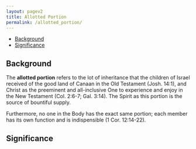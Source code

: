```yaml
---
layout: pagev2
title: Allotted Portion
permalink: /allotted_portion/
---
```

- [Background](#background)
- [Significance](#significance)

## Background

The **allotted portion** refers to the lot of inheritance that the children of Israel received of the good land of Canaan in the Old Testament (Josh. 14:1), and Christ as the preeminent and all-inclusive One to experience and enjoy in the New Testament (Col. 2:6-7; Gal. 3:14). The Spirit as this portion is the source of bountiful supply. 

Furthermore, no one in the Body has the exact same portion; each member has its own function and is indispensible (1 Cor. 12:14-22). 

## Significance
